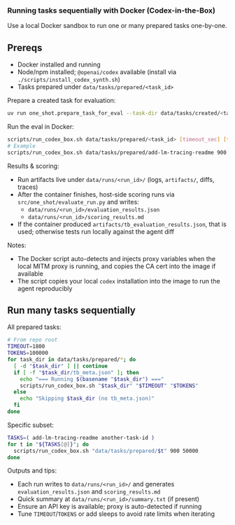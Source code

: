 ### Running tasks sequentially with Docker (Codex-in-the-Box)

Use a local Docker sandbox to run one or many prepared tasks one-by-one.

## Prereqs
- Docker installed and running
- Node/npm installed; `@openai/codex` available (install via `./scripts/install_codex_synth.sh`)
- Tasks prepared under `data/tasks/prepared/<task_id>`

Prepare a created task for evaluation:
```bash
uv run one_shot.prepare_task_for_eval --task-dir data/tasks/created/<task_id_timestamp>
```

Run the eval in Docker:
```bash
scripts/run_codex_box.sh data/tasks/prepared/<task_id> [timeout_sec] [token_limit]
# Example
scripts/run_codex_box.sh data/tasks/prepared/add-lm-tracing-readme 900 50000
```

Results & scoring:
- Run artifacts live under `data/runs/<run_id>/` (logs, `artifacts/`, diffs, traces)
- After the container finishes, host-side scoring runs via `src/one_shot/evaluate_run.py` and writes:
  - `data/runs/<run_id>/evaluation_results.json`
  - `data/runs/<run_id>/scoring_results.md`
- If the container produced `artifacts/tb_evaluation_results.json`, that is used; otherwise tests run locally against the agent diff

Notes:
- The Docker script auto-detects and injects proxy variables when the local MITM proxy is running, and copies the CA cert into the image if available
- The script copies your local `codex` installation into the image to run the agent reproducibly

## Run many tasks sequentially

All prepared tasks:
```bash
# From repo root
TIMEOUT=1800
TOKENS=100000
for task_dir in data/tasks/prepared/*; do
  [ -d "$task_dir" ] || continue
  if [ -f "$task_dir/tb_meta.json" ]; then
    echo "=== Running $(basename "$task_dir") ==="
    scripts/run_codex_box.sh "$task_dir" "$TIMEOUT" "$TOKENS"
  else
    echo "Skipping $task_dir (no tb_meta.json)"
  fi
done
```

Specific subset:
```bash
TASKS=( add-lm-tracing-readme another-task-id )
for t in "${TASKS[@]}"; do
  scripts/run_codex_box.sh "data/tasks/prepared/$t" 900 50000
done
```

Outputs and tips:
- Each run writes to `data/runs/<run_id>/` and generates `evaluation_results.json` and `scoring_results.md`
- Quick summary at `data/runs/<run_id>/summary.txt` (if present)
- Ensure an API key is available; proxy is auto-detected if running
- Tune `TIMEOUT`/`TOKENS` or add sleeps to avoid rate limits when iterating


